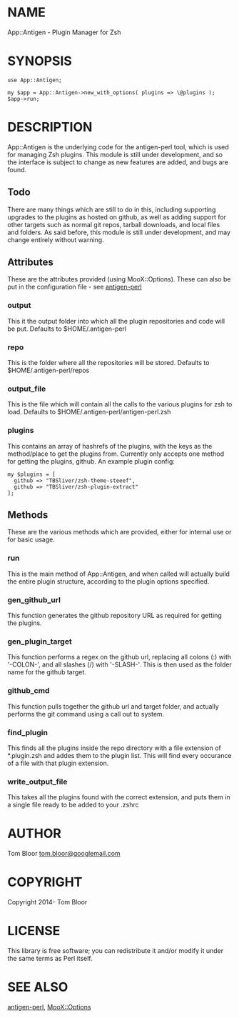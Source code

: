 # NAME

App::Antigen - Plugin Manager for Zsh

# SYNOPSIS

    use App::Antigen;

    my $app = App::Antigen->new_with_options( plugins => \@plugins );
    $app->run;

# DESCRIPTION

App::Antigen is the underlying code for the antigen-perl tool, which is used
for managing Zsh plugins. This module is still under development, and so the
interface is subject to change as new features are added, and bugs are found.

## Todo

There are many things which are still to do in this, including supporting
upgrades to the plugins as hosted on github, as well as adding support for
other targets such as normal git repos, tarball downloads, and local files and
folders. As said before, this module is still under development, and may change
entirely without warning.

## Attributes

These are the attributes provided (using MooX::Options). These can also be put
in the configuration file - see [antigen-perl](https://metacpan.org/pod/antigen-perl)

### output

This it the output folder into which all the plugin repositories and code will
be put. Defaults to $HOME/.antigen-perl

### repo

This is the folder where all the repositories will be stored. Defaults to
$HOME/.antigen-perl/repos

### output\_file

This is the file which will contain all the calls to the various plugins for
zsh to load. Defaults to $HOME/.antigen-perl/antigen-perl.zsh

### plugins

This contains an array of hashrefs of the plugins, with the keys as the method/place to
get the plugins from. Currently only accepts one method for getting the
plugins, github. An example plugin config:

    my $plugins = [
      github => "TBSliver/zsh-theme-steeef",
      github => "TBSliver/zsh-plugin-extract"
    ];

## Methods

These are the various methods which are provided, either for internal use or
for basic usage.

### run

This is the main method of App::Antigen, and when called will actually build
the entire plugin structure, according to the plugin options specified.

### gen\_github\_url

This function generates the github repository URL as required for getting the
plugins.

### gen\_plugin\_target

This function performs a regex on the github url, replacing all colons (:) with
'-COLON-', and all slashes (/) with '-SLASH-'. This is then used as the folder
name for the github target.

### github\_cmd

This function pulls together the github url and target folder, and actually
performs the git command using a call out to system.

### find\_plugin

This finds all the plugins inside the repo directory with a file extension of
\*.plugin.zsh and addes them to the plugin list. This will find every occurance
of a file with that plugin extension.

### write\_output\_file

This takes all the plugins found with the correct extension, and puts them in a
single file ready to be added to your .zshrc

# AUTHOR

Tom Bloor <tom.bloor@googlemail.com>

# COPYRIGHT

Copyright 2014- Tom Bloor

# LICENSE

This library is free software; you can redistribute it and/or modify
it under the same terms as Perl itself.

# SEE ALSO

[antigen-perl](https://metacpan.org/pod/antigen-perl), [MooX::Options](https://metacpan.org/pod/MooX::Options)
